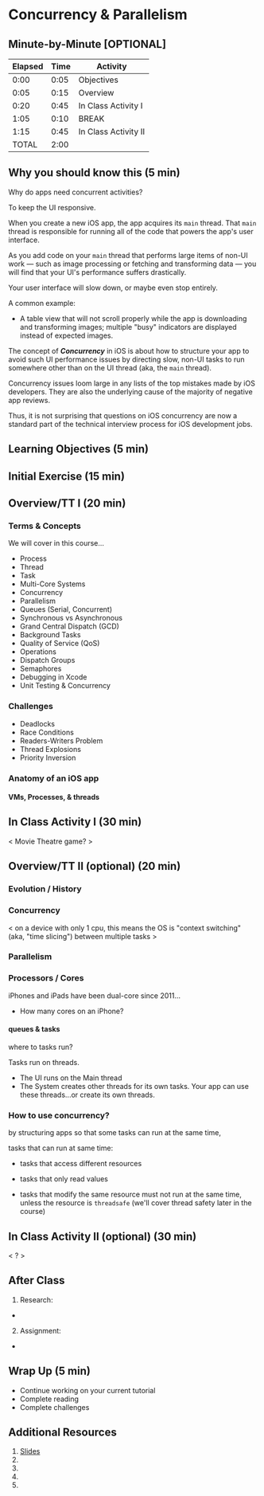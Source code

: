 # Concurrency & Parallelism

## Minute-by-Minute [OPTIONAL]

| **Elapsed** | **Time**  | **Activity**              |
| ----------- | --------- | ------------------------- |
| 0:00        | 0:05      | Objectives                |
| 0:05        | 0:15      | Overview                  |
| 0:20        | 0:45      | In Class Activity I       |
| 1:05        | 0:10      | BREAK                     |
| 1:15        | 0:45      | In Class Activity II      |
| TOTAL       | 2:00      |                           |

## Why you should know this (5 min)

Why do apps need concurrent activities?

To keep the UI responsive.

When you create a new iOS app, the app acquires its `main` thread. That `main` thread is responsible for running all of the code that powers the app's user interface.

As you add code on your `main` thread that performs large items of non-UI work &mdash; such as image processing or fetching and transforming data  &mdash; you will find that your UI's performance suffers drastically.

Your user interface will slow down, or maybe even stop entirely.

A common example:
- A table view that will not scroll properly while the app is downloading and transforming images; multiple "busy" indicators are displayed instead of expected images.

The concept of __*Concurrency*__ in iOS is about how to structure your app to avoid such UI performance issues by directing  slow, non-UI tasks to run somewhere other than on the UI thread (aka, the `main` thread).

Concurrency issues loom large in any lists of the top mistakes made by iOS developers. They are also the underlying cause of the majority of negative app reviews.

Thus, it is not surprising that questions on iOS concurrency are now a standard part of the technical interview process for iOS development jobs.

## Learning Objectives (5 min)

<!-- 1. Identify and describe
1. Define
1. Design
1. Implement -->

## Initial Exercise (15 min)

<!-- - Funny comic
- Prime the Pump (e.g. think and jot, think pair share, etc)
- Productivity Tip/Tool
- Review of current event (e.g. tech news relevant to your track/topic)
- Quiz on homework or topic(s) of past class
- Concept Test -->

## Overview/TT I (20 min)

### Terms & Concepts

We will cover in this course...

- Process
- Thread
- Task
- Multi-Core Systems
- Concurrency
- Parallelism
- Queues (Serial, Concurrent)
- Synchronous vs Asynchronous
- Grand Central Dispatch (GCD)
- Background Tasks
- Quality of Service (QoS)
- Operations
- Dispatch Groups
- Semaphores
- Debugging in Xcode
- Unit Testing & Concurrency

### Challenges

- Deadlocks
- Race Conditions
- Readers-Writers Problem
- Thread Explosions
- Priority Inversion

### Anatomy of an iOS app

#### VMs, Processes, & threads


<!-- - Why learn this?
- Industry examples of usage
- Best practices
- Personal anecdote -->

## In Class Activity I (30 min)

< Movie Theatre game? >

<!-- - I do, We do, You do
- Reading & Discussion Questions in small groups
- Draw a picture/diagram
- Complete Challenges solo or in pair
- Q&A about tutorials
- Pair up and code review
- Pair program
- Formative assessment
- Form into groups
- etc (get creative :D) -->

## Overview/TT II (optional) (20 min)

### Evolution / History

### Concurrency

< on a device with only 1 cpu, this means the OS is "context switching" (aka, "time slicing") between multiple tasks >


### Parallelism


### Processors / Cores

iPhones and iPads have been dual-core since 2011...

- How many cores on an iPhone?

#### queues & tasks

where to tasks run?

Tasks run on threads.
- The UI runs on the Main thread
- The System creates other threads for its own tasks. Your app can use these threads...or create its own threads.


### How to use concurrency?

by structuring apps so that some tasks can run at the same time,

tasks that can run at same time:
- tasks that access different resources
- tasks that only read values


- tasks that modify the same resource must not run at the same time, unless the resource is `threadsafe` (we'll cover thread safety later in the course)






<!-- Performance. Responsiveness. They're not sexy tasks. When done properly, nobody is going to thank you. When done incorrectly, app retention is going to suffer and you'll be dinged during your next yearly performance review.
There are a multitude of ways in which an app can be optimized for speed, performance and overall responsiveness. This book will focus on the topic of concurrency. -->

<!-- your app runs as smoothly as possible and that the end user is not ever forced to wait for something to happen. A second is a minuscule amount of time for most everything not related to a computer. However, if a human has to wait a
 raywenderlich.com 15
Concurrency by Tutorials Chapter 1: Introduction second to see a response after taking an action on a device like an iPhone, it feels like
an eternity. "It's too slow" is one of the main contributors to your app being uninstalled. -->

<!-- Scrolling through a table of images is one of the more common situations wherein the end user will be impacted by the lack of concurrency. If you need to download an image from the network, or perform some type of image processing before displaying it, the scrolling will stutter and you'll be forced to display multiple "busy" indicators instead of the expected image. -->



## In Class Activity II (optional) (30 min)

< ? >

## After Class
1. Research:
-
2. Assignment:
-

## Wrap Up (5 min)

- Continue working on your current tutorial
- Complete reading
- Complete challenges

## Additional Resources

1. [Slides]()
2. []()
3. []()
4. []()
5. []()
